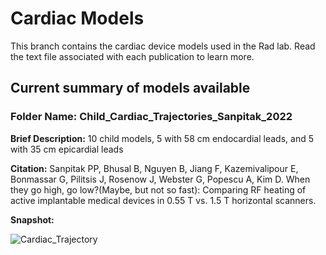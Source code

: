 # Cardiac Models
This branch contains the cardiac device models used in the Rad lab. Read the text file associated with each publication to learn more.

## Current summary of models available

### Folder Name: Child_Cardiac_Trajectories_Sanpitak_2022

**Brief Description:** 10 child models, 5 with 58 cm endocardial leads, and 5 with 35 cm epicardial leads

**Citation:** Sanpitak PP, Bhusal B, Nguyen B, Jiang F, Kazemivalipour E, Bonmassar G, Pilitsis J, Rosenow J, Webster G, Popescu A, Kim D. When they go high, go low?(Maybe, but not so fast): Comparing RF heating of active implantable medical devices in 0.55 T vs. 1.5 T horizontal scanners.

**Snapshot:**

![Cardiac_Trajectory](https://github.com/Rad-Lab-Northwestern/Rad-Lab/assets/142253822/a87316fd-13a7-4c99-b488-f2747e6ee074)
